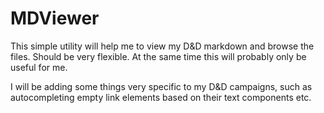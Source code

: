 # MDViewer
This simple utility will help me to view my D&D markdown and browse the files. Should be very
flexible. At the same time this will probably only be useful for me.

I will be adding some things very specific to my D&D campaigns, such as autocompleting empty link
elements based on their text components etc.